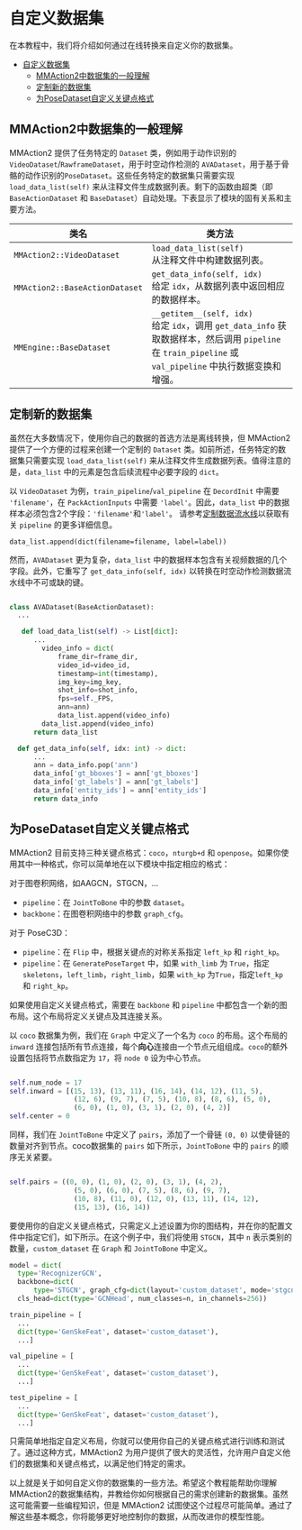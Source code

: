 # 自定义数据集

在本教程中，我们将介绍如何通过在线转换来自定义你的数据集。

- [自定义数据集](#自定义数据集)
  - [MMAction2中数据集的一般理解](#MMAction2中数据集的一般理解)
  - [定制新的数据集](#定制新的数据集)
  - [为PoseDataset自定义关键点格式](#为PoseDataset自定义关键点格式)

## MMAction2中数据集的一般理解

MMAction2 提供了任务特定的 `Dataset` 类，例如用于动作识别的 `VideoDataset`/`RawframeDataset`，用于时空动作检测的 `AVADataset`，用于基于骨骼的动作识别的`PoseDataset`。这些任务特定的数据集只需要实现 `load_data_list(self)` 来从注释文件生成数据列表。剩下的函数由超类（即 `BaseActionDataset` 和 `BaseDataset`）自动处理。下表显示了模块的固有关系和主要方法。

| 类名                           | 类方法                                                                                                                                                        |
| ------------------------------ | ------------------------------------------------------------------------------------------------------------------------------------------------------------- |
| `MMAction2::VideoDataset`      | `load_data_list(self)` <br> 从注释文件中构建数据列表。                                                                                                        |
| `MMAction2::BaseActionDataset` | `get_data_info(self, idx)` <br> 给定 `idx`，从数据列表中返回相应的数据样本。                                                                                  |
| `MMEngine::BaseDataset`        | `__getitem__(self, idx)` <br> 给定 `idx`，调用 `get_data_info` 获取数据样本，然后调用 `pipeline` 在 `train_pipeline` 或 `val_pipeline` 中执行数据变换和增强。 |

## 定制新的数据集

虽然在大多数情况下，使用你自己的数据的首选方法是离线转换，但 MMAction2 提供了一个方便的过程来创建一个定制的 `Dataset` 类。如前所述，任务特定的数据集只需要实现 `load_data_list(self)` 来从注释文件生成数据列表。值得注意的是，`data_list` 中的元素是包含后续流程中必要字段的 `dict`。

以 `VideoDataset` 为例，`train_pipeline`/`val_pipeline` 在 `DecordInit` 中需要 `'filename'`，在 `PackActionInputs` 中需要 `'label'`。因此，`data_list` 中的数据样本必须包含2个字段：`'filename'`和`'label'`。
请参考[定制数据流水线](customize_pipeline.md)以获取有关 `pipeline` 的更多详细信息。

```
data_list.append(dict(filename=filename, label=label))
```

然而，`AVADataset` 更为复杂，`data_list` 中的数据样本包含有关视频数据的几个字段。此外，它重写了 `get_data_info(self, idx)` 以转换在时空动作检测数据流水线中不可或缺的键。

```python

class AVADataset(BaseActionDataset):
  ...

   def load_data_list(self) -> List[dict]:
      ...
        video_info = dict(
            frame_dir=frame_dir,
            video_id=video_id,
            timestamp=int(timestamp),
            img_key=img_key,
            shot_info=shot_info,
            fps=self._FPS,
            ann=ann)
            data_list.append(video_info)
        data_list.append(video_info)
      return data_list

  def get_data_info(self, idx: int) -> dict:
      ...
      ann = data_info.pop('ann')
      data_info['gt_bboxes'] = ann['gt_bboxes']
      data_info['gt_labels'] = ann['gt_labels']
      data_info['entity_ids'] = ann['entity_ids']
      return data_info
```

## 为PoseDataset自定义关键点格式

MMAction2 目前支持三种关键点格式：`coco`，`nturgb+d` 和 `openpose`。如果你使用其中一种格式，你可以简单地在以下模块中指定相应的格式：

对于图卷积网络，如AAGCN，STGCN，...

- `pipeline`：在 `JointToBone` 中的参数 `dataset`。
- `backbone`：在图卷积网络中的参数 `graph_cfg`。

对于 PoseC3D：

- `pipeline`：在 `Flip` 中，根据关键点的对称关系指定 `left_kp` 和 `right_kp`。
- `pipeline`：在 `GeneratePoseTarget` 中，如果 `with_limb` 为 `True`，指定`skeletons`，`left_limb`，`right_limb`，如果 `with_kp` 为`True`，指定`left_kp` 和 `right_kp`。

如果使用自定义关键点格式，需要在 `backbone` 和 `pipeline` 中都包含一个新的图布局。这个布局将定义关键点及其连接关系。

以 `coco` 数据集为例，我们在 `Graph` 中定义了一个名为 `coco` 的布局。这个布局的 `inward` 连接包括所有节点连接，每个**向心**连接由一个节点元组组成。`coco`的额外设置包括将节点数指定为 `17`，将 `node 0` 设为中心节点。

```python

self.num_node = 17
self.inward = [(15, 13), (13, 11), (16, 14), (14, 12), (11, 5),
                (12, 6), (9, 7), (7, 5), (10, 8), (8, 6), (5, 0),
                (6, 0), (1, 0), (3, 1), (2, 0), (4, 2)]
self.center = 0
```

同样，我们在 `JointToBone` 中定义了 `pairs`，添加了一个骨链 `(0, 0)` 以使骨链的数量对齐到节点。coco数据集的 `pairs` 如下所示，`JointToBone` 中的 `pairs` 的顺序无关紧要。

```python

self.pairs = ((0, 0), (1, 0), (2, 0), (3, 1), (4, 2),
                (5, 0), (6, 0), (7, 5), (8, 6), (9, 7),
                (10, 8), (11, 0), (12, 0), (13, 11), (14, 12),
                (15, 13), (16, 14))
```

要使用你的自定义关键点格式，只需定义上述设置为你的图结构，并在你的配置文件中指定它们，如下所示。在这个例子中，我们将使用 `STGCN`，其中 `n` 表示类别的数量，`custom_dataset` 在 `Graph` 和 `JointToBone` 中定义。

```python
model = dict(
  type='RecognizerGCN',
  backbone=dict(
      type='STGCN', graph_cfg=dict(layout='custom_dataset', mode='stgcn_spatial')),
  cls_head=dict(type='GCNHead', num_classes=n, in_channels=256))

train_pipeline = [
  ...
  dict(type='GenSkeFeat', dataset='custom_dataset'),
  ...]

val_pipeline = [
  ...
  dict(type='GenSkeFeat', dataset='custom_dataset'),
  ...]

test_pipeline = [
  ...
  dict(type='GenSkeFeat', dataset='custom_dataset'),
  ...]

```

只需简单地指定自定义布局，你就可以使用你自己的关键点格式进行训练和测试了。通过这种方式，MMAction2 为用户提供了很大的灵活性，允许用户自定义他们的数据集和关键点格式，以满足他们特定的需求。

以上就是关于如何自定义你的数据集的一些方法。希望这个教程能帮助你理解MMAction2的数据集结构，并教给你如何根据自己的需求创建新的数据集。虽然这可能需要一些编程知识，但是 MMAction2 试图使这个过程尽可能简单。通过了解这些基本概念，你将能够更好地控制你的数据，从而改进你的模型性能。
